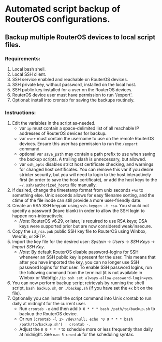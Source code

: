 # Automated script backup of RouterOS configurations.
## Backup multiple RouterOS devices to local script files.

### Requirements:
1. Local bash shell.
1. Local SSH client.
1. SSH service enabled and reachable on RouterOS devices.
1. SSH private key, without password, installed on the local host.
1. SSH public key installed for a user on the RouterOS devices.
1. RouterOS device user must have permission to run '/export'.
1. Optional: install into crontab for saving the backups routinely.

### Instructions:
1. Edit the variables in the script as-needed.
   * var `ip` must contain a space-delimited list of all reachable IP addresses of RouterOS devices for backup.
   * var `user` must contain the username to use on the remote RouterOS devices. Ensure this user has permission to run the `/export` command.
   * optional var `save_path` may contain a path prefix to use when saving the backup scripts. A trailing slash is unnecessary, but allowed.
   * var `ssh_opts` disables strict host certificate checking, and warnings for changed host certificates. You can remove this var if you desire stricter security, but you will need to login to the host interactively first (in order to save the host certificate), or add the host keys to the `~/.ssh/authorized_hosts` file manually.
1. If desired, change the timestamp format from unix seconds `+%s` to something else. Unix seconds allows for easy filename sorting, and the ctime of the file inode can still provide a more user-friendly date.
1. Create an RSA SSH keypair using `ssh-keygen -t rsa`. You should not specify a password (leave blank) in order to allow the SSH login to happen non-interactively.
   * _Note:_ RouterOS v6.29, or later, is required to use RSA keys; DSA keys were supported prior but are now considered weak/insecure.
1. Copy the `id_rsa.pub` public SSH key file to RouterOS using Winbox, Webfib, or SFTP.
1. Import the key file for the desired user: _System_ -> _Users_ -> _SSH Keys_ -> _Import SSH Key_.
   * _Note:_ By default RouterOS disable password-logins for SSH whenever an SSH public key is present for the user. This means that after you have imported the key, you can no longer use SSH password logins for that user. To enable SSH password logins, run the following command from the terminal (it is not available in Winbox or Webfig): `/ip ssh set always-allow-password-login=yes`.
1. You can now perform backup script retrievals by running the shell script, `bash backup.sh`, or `./backup.sh` (if you have set the `+x` bit on the file).
1. Optionally you can install the script command into Unix crontab to run daily at midnight for the current user.
   * Run `crontab -e` and then add `0 0 * * * bash /path/to/backup.sh` to backup the RouterOS device.
   * Or run `(crontab -l 2> /dev/null; echo '0 0 * * * bash /path/to/backup.sh') | crontab -`.
   * Adjust the `0 0 * * *` to schedule more or less frequently than daily at midnight. See `man 5 crontab` for the scheduling syntax.
